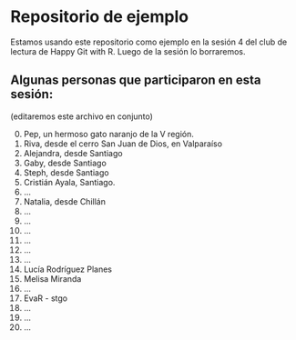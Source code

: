 # Repositorio de ejemplo
Estamos usando este repositorio como ejemplo en la sesión 4 del club de lectura de Happy Git with R. Luego de la sesión lo borraremos.

## Algunas personas que participaron en esta sesión:
(editaremos este archivo en conjunto)


0. Pep, un hermoso gato naranjo de la V región.
1. Riva, desde el cerro San Juan de Dios, en Valparaíso
2. Alejandra, desde Santiago
3. Gaby, desde Santiago
4. Steph, desde Santiago
5. Cristián Ayala, Santiago.
6. ...
7. Natalia, desde Chillán
8. ...
9. ...
10. ...
11. ...
12. ...
13. ...
14. Lucía Rodríguez Planes
15. Melisa Miranda
16. ...
17. EvaR - stgo
18. ...
19. ...
20. ...

